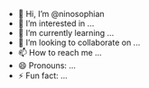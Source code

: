 - 👋 Hi, I’m @ninosophian
- 👀 I’m interested in ...
- 🌱 I’m currently learning ...
- 💞️ I’m looking to collaborate on ...
- 📫 How to reach me ...
- 😄 Pronouns: ...
- ⚡ Fun fact: ...

<!---
ninosophian/ninosophian is a ✨ special ✨ repository because its `README.md` (this file) appears on your GitHub profile.
You can click the Preview link to take a look at your changes.
--->
